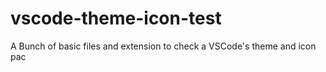 # vscode-theme-icon-test
A Bunch of basic files and extension to check a VSCode's theme and icon pac
